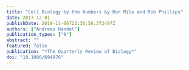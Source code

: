 ```yaml
---
title: "Cell Biology by the Numbers by Ron Milo and Rob Phillips"
date: 2017-12-01
publishDate: 2019-11-06T23:36:56.372497Z
authors: ["Andreas Handel"]
publication_types: ["9"]
abstract: ""
featured: false
publication: "*The Quarterly Review of Biology*"
doi: "10.1086/694976"
---
```


